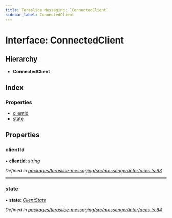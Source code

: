 ```yaml
---
title: Teraslice Messaging: `ConnectedClient`
sidebar_label: ConnectedClient
---
```


# Interface: ConnectedClient

## Hierarchy

* **ConnectedClient**

## Index

### Properties

* [clientId](connectedclient.md#clientid)
* [state](connectedclient.md#state)

## Properties

###  clientId

• **clientId**: *string*

*Defined in [packages/teraslice-messaging/src/messenger/interfaces.ts:63](https://github.com/terascope/teraslice/blob/b843209f9/packages/teraslice-messaging/src/messenger/interfaces.ts#L63)*

___

###  state

• **state**: *[ClientState](../enums/clientstate.md)*

*Defined in [packages/teraslice-messaging/src/messenger/interfaces.ts:64](https://github.com/terascope/teraslice/blob/b843209f9/packages/teraslice-messaging/src/messenger/interfaces.ts#L64)*
